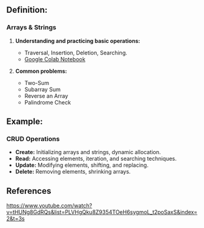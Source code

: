 ## Definition:  
### Arrays & Strings  

1. **Understanding and practicing basic operations:**  
   - Traversal, Insertion, Deletion, Searching.  
   - [Google Colab Notebook](https://colab.research.google.com/drive/1svFQMQ36DVKP0xjZtqciThOjmOkTOXVy?usp=sharing)  

2. **Common problems:**  
   - Two-Sum  
   - Subarray Sum  
   - Reverse an Array  
   - Palindrome Check  

## Example:  
### CRUD Operations  
- **Create:** Initializing arrays and strings, dynamic allocation.  
- **Read:** Accessing elements, iteration, and searching techniques.  
- **Update:** Modifying elements, shifting, and replacing.  
- **Delete:** Removing elements, shrinking arrays.  

## References
https://www.youtube.com/watch?v=tHUNg8GdRQs&list=PLVHgQku8Z9354TOeH6sygmoL_t2poSaxS&index=2&t=3s

